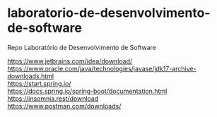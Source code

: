 # laboratorio-de-desenvolvimento-de-software
Repo Laboratório de Desenvolvimento de Software

https://www.jetbrains.com/idea/download/
<br>https://www.oracle.com/java/technologies/javase/jdk17-archive-downloads.html
<br>https://start.spring.io/
<br>https://docs.spring.io/spring-boot/documentation.html
<br>https://insomnia.rest/download
<br>https://www.postman.com/downloads/
